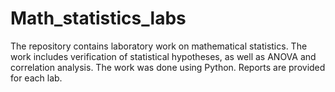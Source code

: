 # Math_statistics_labs

The repository contains laboratory work on mathematical statistics. The work includes verification of statistical hypotheses, as well as ANOVA and correlation analysis. The work was done using Python. Reports are provided for each lab.
